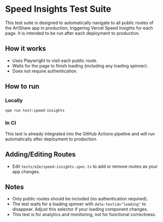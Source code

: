 # Speed Insights Test Suite

This test suite is designed to automatically navigate to all public routes of the ArtShare app in production, triggering Vercel Speed Insights for each page. It is intended to be run after each deployment to production.

## How it works

- Uses Playwright to visit each public route.
- Waits for the page to finish loading (including any loading spinner).
- Does not require authentication.

## How to run

### Locally

```
npm run test:speed-insights
```

### In CI

This test is already integrated into the GitHub Actions pipeline and will run automatically after deployment to production.

## Adding/Editing Routes

- Edit `tests/e2e/speed-insights.spec.ts` to add or remove routes as your app changes.

## Notes

- Only public routes should be included (no authentication required).
- The test waits for a loading spinner with `data-testid="loading"` to disappear. Adjust this selector if your loading component changes.
- This test is for analytics and monitoring, not for functional correctness.

